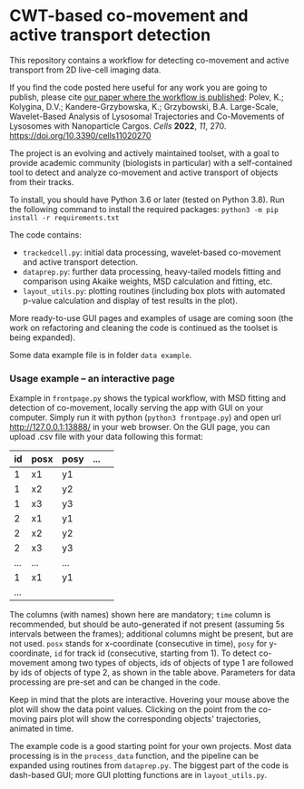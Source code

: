  # CWT-based co-movement and active transport detection
 
This repository contains a workflow for detecting co-movement and active transport from 2D live-cell imaging data.

If you find the code posted here useful for any work you are going to publish, please cite [our paper where the workflow 
is published](https://www.mdpi.com/2073-4409/11/2/270/htm): Polev, K.; Kolygina, D.V.; Kandere-Grzybowska, K.; Grzybowski, B.A. Large-Scale, Wavelet-Based Analysis of Lysosomal Trajectories and Co-Movements of Lysosomes with Nanoparticle Cargos. *Cells* __2022__, *11*, 270. https://doi.org/10.3390/cells11020270


The project is an evolving and actively maintained toolset, with a goal to provide academic community 
(biologists in particular) with a self-contained tool to detect and analyze co-movement and active transport of objects from their tracks.

To install, you should have Python 3.6 or later (tested on Python 3.8). 
Run the following command to install the required packages:
`python3 -m pip install -r requirements.txt`

The code contains:
- `trackedcell.py`: initial data processing, wavelet-based co-movement and active transport detection.
- `dataprep.py`: further data processing, heavy-tailed models fitting and comparison using Akaike weights, MSD calculation and fitting, etc.
- `layout_utils.py`: plotting routines (including box plots with automated p-value calculation and display of test results in the plot).

More ready-to-use GUI pages and examples of usage are coming soon (the work on refactoring and cleaning the code is continued as the toolset is being expanded).

Some data example file is in folder `data example`.

### Usage example – an interactive page
Example in `frontpage.py` shows the typical workflow, with MSD fitting and detection of co-movement,
locally serving the app with GUI on your computer.
Simply run it with python (`python3 frontpage.py`) and open url http://127.0.0.1:13888/ in your web browser.
On the GUI page, you can upload .csv file with your data following this format:

| id  | posx | posy | ... |   |
|-----|------|------|-----|---|
| 1   | x1   | y1   |     |   |
| 1   | x2   | y2   |     |   |
| 1   | x3   | y3   |     |   |
| 2   | x1   | y1   |     |   |
| 2   | x2   | y2   |     |   |
| 2   | x3   | y3   |     |   |
| ... | ...  | ...  |     |   |
| 1   | x1   | y1   |     |   |
| ... |      |      |     |   |

The columns (with names) shown here are mandatory; `time` column is recommended, but should be auto-generated if not present
(assuming 5s intervals between the frames); additional columns might be present, but are not used.
`posx` stands for x-coordinate (consecutive in time), `posy` for y-coordinate, `id` for track id (consecutive, starting from 1).
To detect co-movement among two types of objects, ids of objects of type 1 are followed by ids of objects of type 2, 
as shown in the table above. Parameters for data processing are pre-set and can be changed in the code.

Keep in mind that the plots are interactive. Hovering your mouse above the plot will show the data point values. 
Clicking on the point from the co-moving pairs plot will show the corresponding objects' trajectories, animated in time.

The example code is a good starting point for your own projects. Most data processing is in the `process_data` function, 
and the pipeline can be expanded using routines from `dataprep.py`. The biggest part of the code is dash-based GUI; more 
GUI plotting functions are in `layout_utils.py`.
